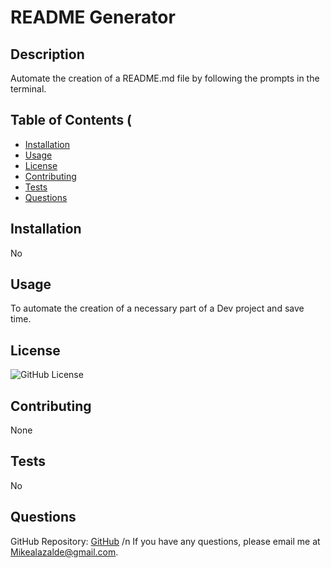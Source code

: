 
# README Generator

## Description

Automate the creation of a README.md file by following the prompts in the terminal. 

## Table of Contents (

- [Installation](#installation)
- [Usage](#usage)
- [License](#license)
- [Contributing](#contributing)
- [Tests](#tests)
- [Questions](#questions)

## Installation

No

## Usage

To automate the creation of a necessary part of a Dev project and save time.

## License

![GitHub License](https://img.shields.io/badge/license-None-blue.svg)

## Contributing

None

## Tests

No

## Questions

GitHub Repository: [GitHub](https://github.com/MLazalde/README_generator.git) /n
If you have any questions, please email me at Mikealazalde@gmail.com.

